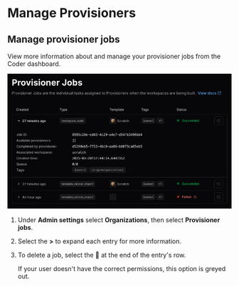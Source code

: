 # Manage Provisioners

## Manage provisioner jobs

View more information about and manage your provisioner jobs from the Coder dashboard.

![Provisioner jobs in the dashboard](../../images/admin/provisioners/provisioner-jobs.png)

1. Under **Admin settings** select **Organizations**, then select **Provisioner jobs**.

1. Select the **>** to expand each entry for more information.

1. To delete a job, select the 🚫 at the end of the entry's row.

   If your user doesn't have the correct permissions, this option is greyed out.
